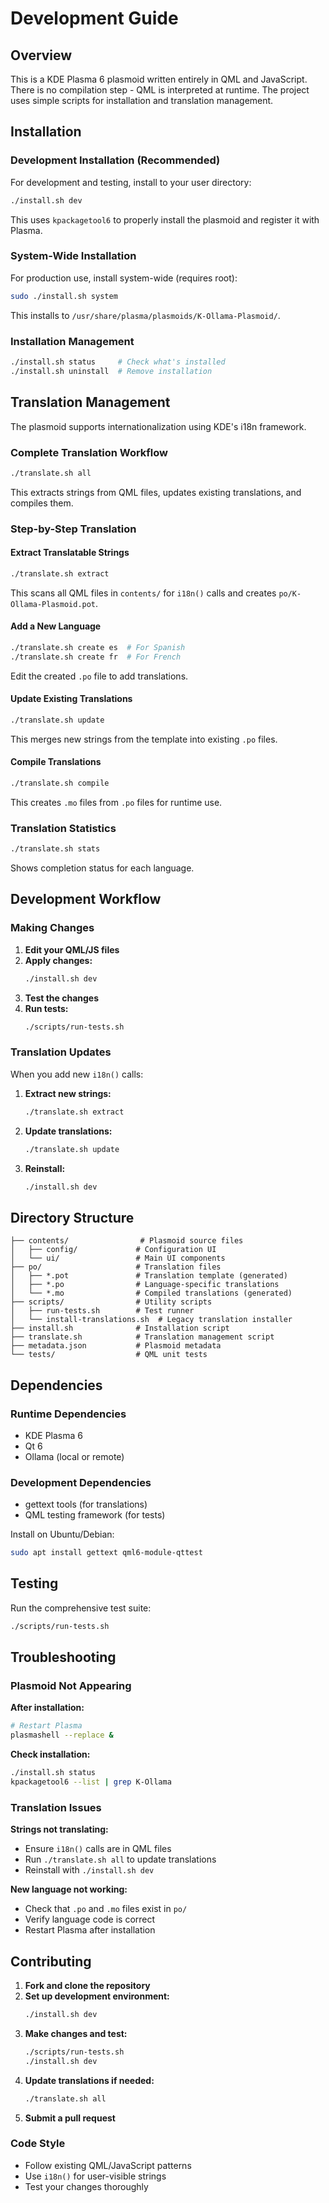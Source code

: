 # Development Guide

## Overview

This is a KDE Plasma 6 plasmoid written entirely in QML and JavaScript. There is no compilation step - QML is interpreted at runtime. The project uses simple scripts for installation and translation management.

## Installation

### Development Installation (Recommended)

For development and testing, install to your user directory:

```bash
./install.sh dev
```

This uses `kpackagetool6` to properly install the plasmoid and register it with Plasma.

### System-Wide Installation

For production use, install system-wide (requires root):

```bash
sudo ./install.sh system
```

This installs to `/usr/share/plasma/plasmoids/K-Ollama-Plasmoid/`.

### Installation Management

```bash
./install.sh status     # Check what's installed
./install.sh uninstall  # Remove installation
```

## Translation Management

The plasmoid supports internationalization using KDE's i18n framework.

### Complete Translation Workflow

```bash
./translate.sh all
```

This extracts strings from QML files, updates existing translations, and compiles them.

### Step-by-Step Translation

#### Extract Translatable Strings

```bash
./translate.sh extract
```

This scans all QML files in `contents/` for `i18n()` calls and creates `po/K-Ollama-Plasmoid.pot`.

#### Add a New Language

```bash
./translate.sh create es  # For Spanish
./translate.sh create fr  # For French
```

Edit the created `.po` file to add translations.

#### Update Existing Translations

```bash
./translate.sh update
```

This merges new strings from the template into existing `.po` files.

#### Compile Translations

```bash
./translate.sh compile
```

This creates `.mo` files from `.po` files for runtime use.

### Translation Statistics

```bash
./translate.sh stats
```

Shows completion status for each language.

## Development Workflow

### Making Changes

1. **Edit your QML/JS files**
2. **Apply changes:**
   ```bash
   ./install.sh dev
   ```
3. **Test the changes**
4. **Run tests:**
   ```bash
   ./scripts/run-tests.sh
   ```

### Translation Updates

When you add new `i18n()` calls:

1. **Extract new strings:**
   ```bash
   ./translate.sh extract
   ```
2. **Update translations:**
   ```bash
   ./translate.sh update
   ```
3. **Reinstall:**
   ```bash
   ./install.sh dev
   ```

## Directory Structure

```
├── contents/                # Plasmoid source files
│   ├── config/             # Configuration UI
│   └── ui/                 # Main UI components
├── po/                     # Translation files
│   ├── *.pot               # Translation template (generated)
│   ├── *.po                # Language-specific translations
│   └── *.mo                # Compiled translations (generated)
├── scripts/                # Utility scripts
│   ├── run-tests.sh        # Test runner
│   └── install-translations.sh  # Legacy translation installer
├── install.sh              # Installation script
├── translate.sh            # Translation management script
├── metadata.json           # Plasmoid metadata
└── tests/                  # QML unit tests
```

## Dependencies

### Runtime Dependencies
- KDE Plasma 6
- Qt 6
- Ollama (local or remote)

### Development Dependencies
- gettext tools (for translations)
- QML testing framework (for tests)

Install on Ubuntu/Debian:
```bash
sudo apt install gettext qml6-module-qttest
```

## Testing

Run the comprehensive test suite:

```bash
./scripts/run-tests.sh
```

## Troubleshooting

### Plasmoid Not Appearing

**After installation:**
```bash
# Restart Plasma
plasmashell --replace &
```

**Check installation:**
```bash
./install.sh status
kpackagetool6 --list | grep K-Ollama
```

### Translation Issues

**Strings not translating:**
- Ensure `i18n()` calls are in QML files
- Run `./translate.sh all` to update translations
- Reinstall with `./install.sh dev`

**New language not working:**
- Check that `.po` and `.mo` files exist in `po/`
- Verify language code is correct
- Restart Plasma after installation

## Contributing

1. **Fork and clone the repository**
2. **Set up development environment:**
   ```bash
   ./install.sh dev
   ```
3. **Make changes and test:**
   ```bash
   ./scripts/run-tests.sh
   ./install.sh dev
   ```
4. **Update translations if needed:**
   ```bash
   ./translate.sh all
   ```
5. **Submit a pull request**

### Code Style
- Follow existing QML/JavaScript patterns
- Use `i18n()` for user-visible strings
- Test your changes thoroughly